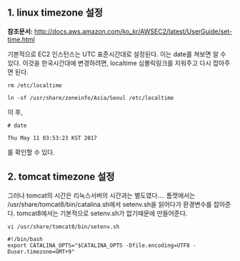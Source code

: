 ## 1. linux timezone 설정
**참조문서:** http://docs.aws.amazon.com/ko_kr/AWSEC2/latest/UserGuide/set-time.html

기본적으로 EC2 인스턴스는 UTC 표준시간대로 설정된다. 이는 date를 쳐보면 알 수 있다. 이것을 한국시간대에 변경하려면, localtime 심볼릭링크를 지워주고 다시 잡아주면 된다.

`rm /etc/localtime`

`ln -sf /usr/share/zoneinfo/Asia/Seoul /etc/localtime`

이 후, 

`# date`

`Thu May 11 03:53:23 KST 2017`

를 확인할 수 있다.

## 2. tomcat timezone 설정
그러나 tomcat의 시간은 리눅스서버의 시간과는 별도였다.... 톰캣에서는 /usr/share/tomcat8/bin/catalina.sh에서 setenv.sh을 읽어다가 환경변수를 잡아준다. tomcat8에서는 기본적으로 setenv.sh가 없기때문에 만들어준다.

`vi /usr/share/tomcat8/bin/setenv.sh`

	#!/bin/bash
	export CATALINA_OPTS="$CATALINA_OPTS -Dfile.encoding=UTF8 -Duser.timezone=GMT+9"